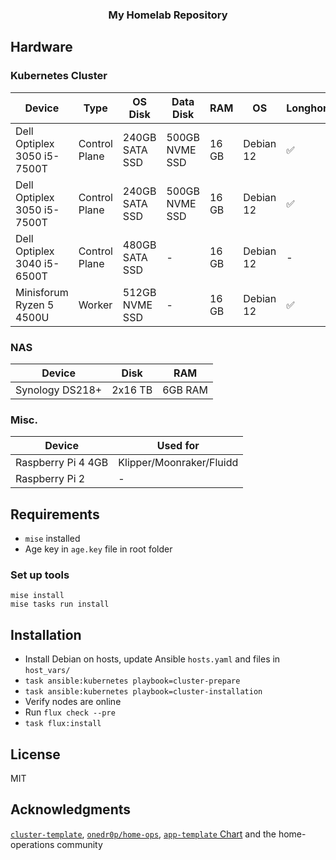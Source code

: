 <div align="center">

### My Homelab Repository

</div>

## Hardware

### Kubernetes Cluster

| Device                      | Type          | OS Disk        | Data Disk      | RAM   | OS        | Longhorn |
| --------------------------- | ------------- | -------------- | -------------- | ----- | --------- | -------- |
| Dell Optiplex 3050 i5-7500T | Control Plane | 240GB SATA SSD | 500GB NVME SSD | 16 GB | Debian 12 | ✅       |
| Dell Optiplex 3050 i5-7500T | Control Plane | 240GB SATA SSD | 500GB NVME SSD | 16 GB | Debian 12 | ✅       |
| Dell Optiplex 3040 i5-6500T | Control Plane | 480GB SATA SSD | -              | 16 GB | Debian 12 | -        |
| Minisforum Ryzen 5 4500U    | Worker        | 512GB NVME SSD | -              | 16 GB | Debian 12 | ✅       |

### NAS

| Device          | Disk    | RAM     |
| --------------- | ------- | ------- |
| Synology DS218+ | 2x16 TB | 6GB RAM |

### Misc.

| Device             | Used for                 |
| ------------------ | ------------------------ |
| Raspberry Pi 4 4GB | Klipper/Moonraker/Fluidd |
| Raspberry Pi 2     | -                        |

## Requirements

- `mise` installed
- Age key in `age.key` file in root folder

### Set up tools

```
mise install
mise tasks run install
```

## Installation

- Install Debian on hosts, update Ansible `hosts.yaml` and files in `host_vars/`
- `task ansible:kubernetes playbook=cluster-prepare`
- `task ansible:kubernetes playbook=cluster-installation`
- Verify nodes are online
- Run `flux check --pre`
- `task flux:install`

## License

MIT

## Acknowledgments

[`cluster-template`](https://github.com/onedr0p/cluster-template), [`onedr0p/home-ops`](https://github.com/onedr0p/home-ops), [`app-template` Chart](https://github.com/bjw-s/helm-charts) and the home-operations community
